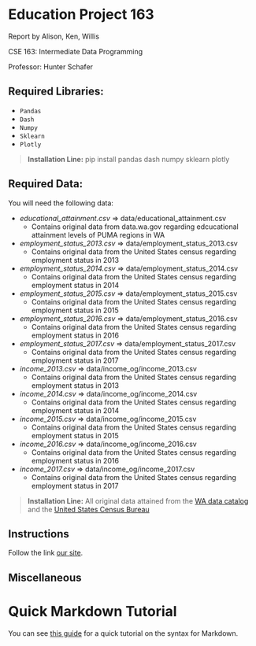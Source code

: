 # Education Project 163
Report by Alison, Ken, Willis

CSE 163: Intermediate Data Programming

Professor: Hunter Schafer

## Required Libraries:
* `Pandas`
* `Dash`
* `Numpy`
* `Sklearn`
* `Plotly`
> **Installation Line:** pip install pandas dash numpy sklearn plotly

## Required Data:
You will need the following data:

- *educational_attainment.csv* => data/educational_attainment.csv
    - Contains original data from data.wa.gov regarding edcucational attainment levels of PUMA regions in WA
- *employment_status_2013.csv* => data/employment_status_2013.csv
    - Contains original data from the United States census regarding employment status in 2013
- *employment_status_2014.csv* => data/employment_status_2014.csv
    - Contains original data from the United States census regarding employment status in 2014
- *employment_status_2015.csv* => data/employment_status_2015.csv
    - Contains original data from the United States census regarding employment status in 2015 
- *employment_status_2016.csv* => data/employment_status_2016.csv
    - Contains original data from the United States census regarding employment status in 2016 
- *employment_status_2017.csv* => data/employment_status_2017.csv
    - Contains original data from the United States census regarding employment status in 2017 
- *income_2013.csv* => data/income_og/income_2013.csv
    - Contains original data from the United States census regarding employment status in 2013 
- *income_2014.csv* => data/income_og/income_2014.csv
    - Contains original data from the United States census regarding employment status in 2014 
- *income_2015.csv* => data/income_og/income_2015.csv
    - Contains original data from the United States census regarding employment status in 2015 
- *income_2016.csv* => data/income_og/income_2016.csv
    - Contains original data from the United States census regarding employment status in 2016 
- *income_2017.csv* => data/income_og/income_2017.csv
    - Contains original data from the United States census regarding employment status in 2017 
> **Installation Line:** All original data attained from the [WA data catalog](https://catalog.data.gov/dataset/educational-attainment-of-washington-population-by-age-race-ethnicity-and-puma-region) and the [United States Census Bureau](https://data.census.gov/table?q=median+income&t=Earnings+(Individuals)&g=0400000US53,53$7950000&tid=ACSST1Y2013.S2001)

## Instructions
Follow the link [our site](http://127.0.0.1:8050/).






## Miscellaneous


# Quick Markdown Tutorial
You can see [this guide](https://guides.github.com/features/mastering-markdown/)
for a quick tutorial on the syntax for Markdown.
